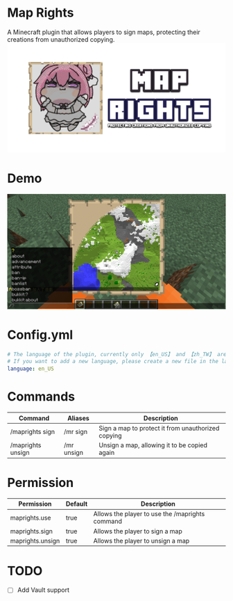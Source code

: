 # Map Rights
A Minecraft plugin that allows players to sign maps, protecting their creations from unauthorized copying.
![](https://raw.githubusercontent.com/Oscar0159/MapRights/develop/MapRights.png)

# Demo
![](https://raw.githubusercontent.com/Oscar0159/MapRights/develop/MapRights.gif)

# Config.yml
```yaml
# The language of the plugin, currently only 【en_US】 and 【zh_TW】 are supported
# If you want to add a new language, please create a new file in the lang folder
language: en_US
```

# Commands
| Command  | Aliases  | Description  |
| ------------ | ------------ | ------------ |
| /maprights sign |  /mr sign | Sign a map to protect it from unauthorized copying |
| /maprights unsign  | /mr unsign  | Unsign a map, allowing it to be copied again |

# Permission
| Permission  | Default  | Description  |
| ------------ | ------------ | ------------ |
| maprights.use  | true  |  Allows the player to use the /maprights command |
| maprights.sign  |  true | Allows the player to sign a map  |
| maprights.unsign  |  true |  Allows the player to unsign a map |

# TODO
- [ ] Add Vault support